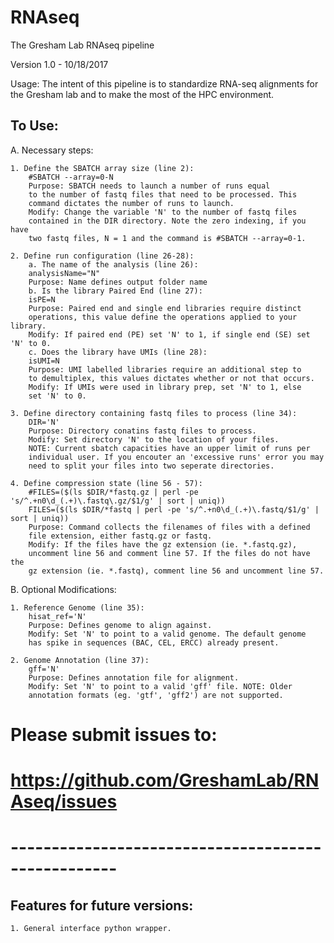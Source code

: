 # RNAseq
The Gresham Lab RNAseq pipeline

Version 1.0 - 10/18/2017

Usage: The intent of this pipeline is to standardize RNA-seq alignments 
for the Gresham lab and to make the most of the HPC environment.

## To Use:

A. Necessary steps: 
	
	1. Define the SBATCH array size (line 2):
		#SBATCH --array=0-N
		Purpose: SBATCH needs to launch a number of runs equal 
		to the number of fastq files that need to be processed. This 
		command dictates the number of runs to launch. 
		Modify: Change the variable 'N' to the number of fastq files
		contained in the DIR directory. Note the zero indexing, if you have 
		two fastq files, N = 1 and the command is #SBATCH --array=0-1.
	
	2. Define run configuration (line 26-28):
		a. The name of the analysis (line 26):
		analysisName="N"
		Purpose: Name defines output folder name
		b. Is the library Paired End (line 27):
		isPE=N
		Purpose: Paired end and single end libraries require distinct
		operations, this value define the operations applied to your library. 
		Modify: If paired end (PE) set 'N' to 1, if single end (SE) set 'N' to 0.
		c. Does the library have UMIs (line 28):
		isUMI=N
		Purpose: UMI labelled libraries require an additional step to
		to demultiplex, this values dictates whether or not that occurs. 
		Modify: If UMIs were used in library prep, set 'N' to 1, else 
		set 'N' to 0.

	3. Define directory containing fastq files to process (line 34):
		DIR='N'
		Purpose: Directory conatins fastq files to process.
		Modify: Set directory 'N' to the location of your files.
		NOTE: Current sbatch capacities have an upper limit of runs per 
		individual user. If you encouter an 'excessive runs' error you may 
		need to split your files into two seperate directories.

	4. Define compression state (line 56 - 57):
		#FILES=($(ls $DIR/*fastq.gz | perl -pe 's/^.+n0\d_(.+)\.fastq\.gz/$1/g' | sort | uniq))
		FILES=($(ls $DIR/*fastq | perl -pe 's/^.+n0\d_(.+)\.fastq/$1/g' | sort | uniq))
		Purpose: Command collects the filenames of files with a defined 
		file extension, either fastq.gz or fastq.
		Modify: If the files have the gz extension (ie. *.fastq.gz),
		uncomment line 56 and comment line 57. If the files do not have the 
		gz extension (ie. *.fastq), comment line 56 and uncomment line 57.
	
B. Optional Modifications:
	
	1. Reference Genome (line 35):
		hisat_ref='N'
		Purpose: Defines genome to align against.
		Modify: Set 'N' to point to a valid genome. The default genome
		has spike in sequences (BAC, CEL, ERCC) already present.
	
	2. Genome Annotation (line 37):
		gff='N'
		Purpose: Defines annotation file for alignment.
		Modify: Set 'N' to point to a valid 'gff' file. NOTE: Older 
		annotation formats (eg. 'gtf', 'gff2') are not supported. 


##
#	Please submit issues to:
#		https://github.com/GreshamLab/RNAseq/issues
#	--------------------------------------------------- 
##	

## Features for future versions:
	1. General interface python wrapper.
		

